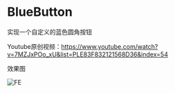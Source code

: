 # BlueButton
实现一个自定义的蓝色圆角按钮

Youtube原创视频：https://www.youtube.com/watch?v=7MZJxPOo_xU&list=PLE83F832121568D36&index=54

效果图

![FE](./img/BlueButton)
